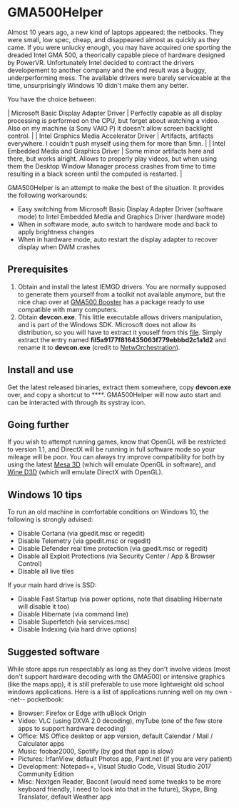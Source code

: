 # GMA500Helper

Almost 10 years ago, a new kind of laptops appeared: the netbooks. They were small, low spec, cheap, and disappeared almost as quickly as they came.
If you were unlucky enough, you may have acquired one sporting the dreaded Intel GMA 500, a theorically capable piece of hardware designed by PowerVR. Unfortunately Intel decided to contract the drivers developement to another company and the end result was a buggy, underperforming mess.
The available drivers were barely serviceable at the time, unsurprisingly Windows 10 didn't make them any better.

You have the choice between:

| Microsoft Basic Display Adapter Driver | Perfectly capable as all display processing is performed on the CPU, but forget about watching a video. Also on my machine (a Sony VAIO P) it doesn't allow screen backlight control. |
| Intel Graphics Media Accelerator Driver | Artifacts, artifacts everywhere. I couldn't push myself using them for more than 5mn. |
| Intel Embedded Media and Graphics Driver | Some minor artifacts here and there, but works alright. Allows to properly play videos, but when using them the Desktop Window Manager process crashes from time to time resulting in a black screen until the computed is restarted. |

GMA500Helper is an attempt to make the best of the situation. It provides the following workarounds:
- Easy switching from Microsoft Basic Display Adapter Driver (software mode) to Intel Embedded Media and Graphics Driver (hardware mode)
- When in software mode, auto switch to hardware mode and back to apply brightness changes
- When in hardware mode, auto restart the display adapter to recover display when DWM crashes

## Prerequisites ##

1. Obtain and install the latest IEMGD drivers. You are normally supposed to generate them yourself from a toolkit not available anymore, but the nice chap over at [GMA500 Booster](https://gma500booster.blogspot.com/) has a package ready to use compatible with many computers.
2. Obtain **devcon.exe**. This little executable allows drivers manipulation, and is part of the Windows SDK. Microsoft does not allow its distribution, so you will have to extract it youself from this [file](https://download.microsoft.com/download/7/D/D/7DD48DE6-8BDA-47C0-854A-539A800FAA90/wdk/Installers/82c1721cd310c73968861674ffc209c9.cab). Simply extract the entry named **fil5a9177f816435063f779ebbbd2c1a1d2** and rename it to **devcon.exe** (credit to [NetwOrchestration]( https://superuser.com/a/1099688)).

## Install and use ##

Get the latest released binaries, extract them somewhere, copy **devcon.exe** over, and copy a shortcut to ****.
GMA500Helper will now auto start and can be interacted with through its systray icon.

## Going further

If you wish to attempt running games, know that OpenGL will be restricted to version 1.1, and DirectX will be running in full software mode so your mileage will be poor.
You can always try improve compatibility for both by using the latest [Mesa 3D](https://fdossena.com/?p=mesa/index.frag) (which will emulate OpenGL in software), and [Wine D3D](https://fdossena.com/?p=wined3d/index.frag) (which will emulate DirectX with OpenGL).

## Windows 10 tips

To run an old machine in comfortable conditions on Windows 10, the following is strongly advised:
- Disable Cortana (via gpedit.msc or regedit)
- Disable Telemetry (via gpedit.msc or regedit)
- Disable Defender real time protection (via gpedit.msc or regedit)
- Disable all Exploit Protections (via Security Center / App & Browser Control)
- Disable all live tiles

If your main hard drive is SSD:
- Disable Fast Startup (via power options, note that disabling Hibernate will disable it too)
- Disable Hibernate (via command line)
- Disable Superfetch (via services.msc)
- Disable Indexing (via hard drive options)

## Suggested software

While store apps run respectably as long as they don't involve videos (most don't support hardware decoding with the GMA500) or intensive graphics (like the maps app), it is still preferable to use more lightweight old school windows applications. Here is a list of applications running well on my own --net-- pocketbook:
- Browser: Firefox or Edge with uBlock Origin
- Video: VLC (using DXVA 2.0 decoding), myTube (one of the few store apps to support hardware decoding)
- Office: MS Office desktop or app version, default Calendar / Mail / Calculator apps
- Music: foobar2000, Spotify (by god that app is slow)
- Pictures: IrfanView, default Photos app, Paint.net (if you are very patient)
- Development: Notepad++, Visual Studio Code, Visual Studio 2017 Community Edition
- Misc: Nextgen Reader, Baconit (would need some tweaks to be more keyboard friendly, I need to look into that in the future), Skype, Bing Translator, default Weather app